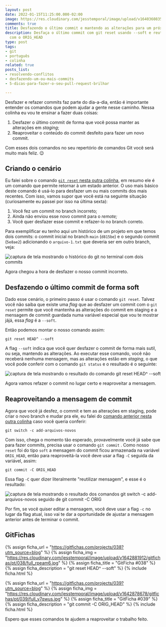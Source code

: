 ```yaml
---
layout: post
date: 2022-01-15T11:25:00.000-02:00
image: https://res.cloudinary.com/jesstemporal/image/upload/v1640360835/covers/colinha_igmf4s.png
comments: true
title: Desfazendo o último commit e mantendo as alterações para um próximo commit
description: Desfaça o último commit com git reset usando --soft e reutilize a mensagem
  com o ORIG_HEAD
type: post
tags:
- git
- português
- colinha
related: true
posts_list:
- resolvendo-conflitos
- desfazendo-um-ou-mais-commits
- 5-dicas-para-fazer-o-seu-pull-request-brilhar

---
```

Desfazer e refazer commits faz parte do dia-a-dia, então é importante entender os comandos que podem ajudar a gente nesse caminho. Nessa colinha eu vou te ensinar a fazer duas coisas:

1. Desfazer o último commit de forma que você possa manter as alterações em _staging_;
2. Reaproveitar o conteúdo do commit desfeito para fazer um novo commit.

Com esses dois comandos no seu repertório de comandos Git você será muito mais feliz. 😉

## Criando o cenário

Eu falei sobre o comando [`git reset` nesta outra colinha](https://jtemporal.com/desfazendo-um-ou-mais-commits), em resumo ele é um comando que permite retornar à um estado anterior. O uso mais básico deste comando é usá-lo para desfazer um ou mais commits dos mais recentes. Com isso, vamos supor que você está na seguinte situação (curiosamente eu passei por isso na última sexta):

1. Você fez um commit no branch incorreto;
2. Ainda não enviou esse novo commit para o _remote;_
3. Você quer desfazer esse commit e refazer-lo no branch correto.

Para exemplificar eu tenho aqui um histórico de um projeto em que temos dois commits: o commit inicial no branch `main` (`d815be`) e o segundo commit (`5e8ae2`) adicionando o `arquivo-1.txt` que deveria ser em outro branch, veja:

![captura de tela mostrando o histórico do git no terminal com dois commits](https://res.cloudinary.com/jesstemporal/image/upload/v1642213678/git-reset/git-reset-fig-8_vr3e1u.png)

Agora chegou a hora de desfazer o nosso commit incorreto.

## Desfazendo o último commit de forma soft

Dado esse cenário, o primeiro passo é usar o comando `git reset`. Talvez você não saiba que existe uma _flag_ que ao desfazer um commit com o `git reset` permite que você mantenha as alterações do commit em staging e a mensagem de commit guardada numa variável especial que vou te mostrar jájá, essa _flag_ é a `--soft`.

Então podemos montar o nosso comando assim:

```console
git reset HEAD^ --soft
```

A flag `--soft` indica que você quer desfazer o commit de forma mais sutil, ou seja, mantendo as alterações. Ao executar esse comando, você não receberá nenhuma mensagem, mas as alterações estão em _staging_, o que você pode conferir com o comando `git status`  e o resultado é o seguinte:

![captura de tela mostrando o resultado do comando git reset HEAD^ --soft](https://res.cloudinary.com/jesstemporal/image/upload/v1642213678/git-reset/git-reset-fig-9_xbmaen.png)

Agora vamos refazer o commit no lugar certo e reaproveitar a mensagem.

## Reaproveitando a mensagem de commit

Agora que você já desfez, o commit e tem as alterações em staging, pode criar o novo branch e mudar pra ele, eu falei do [comando anterior nesta outra colinha](https://jtemporal.com/criando-um-novo-branch-e-mudando-pra-ele-com-um-comando/) caso você queria conferir:

```console
git switch -c add-arquivos-novos
```

Com isso, chega o momento tão esperado, provavelmente você já sabe que para fazer commits, precisa usar o comando `git commit` . Como nosso `reset` foi do tipo `soft`  a mensagem do commit ficou armazenada na variável `ORIG_HEAD`, então para reaproveitá-la você deve usar a flag `-C` seguida da variável, assim:

```console
git commit -C ORIG_HEAD
```

Essa flag `-C`  quer dizer literalmente "reutilizar mensagem", e esse é o resultado:

![captura de tela mostrando o resultado dos comandos git switch -c add-arquivos-novos seguido de git commit -C ORIG](https://res.cloudinary.com/jesstemporal/image/upload/v1642213677/git-reset/git-reset-fig-10_zaqvse.png)

Por fim, se você quiser editar a mensagem, você deve usar a flag `-c` no lugar da flag atual, isso vai te dar a oportunidade de ajustar a mensagem anterior antes de terminar o commit.

## GitFichas

{% assign ficha_url = "https://gitfichas.com/projects/038?utm_source=blog" %}
{% assign ficha_img = "https://res.cloudinary.com/jesstemporal/image/upload/v1642881912/gitfichas/pt/038/full_rpeam6.jpg" %}
{% assign ficha_title = "GitFicha #038" %}
{% assign ficha_description = "git reset HEAD^ --soft" %}
{% include ficha.html %}

{% assign ficha_url = "https://gitfichas.com/projects/039?utm_source=blog" %}
{% assign ficha_img = "https://res.cloudinary.com/jesstemporal/image/upload/v1642878678/gitfichas/pt/039/full_y7qwus.jpg" %}
{% assign ficha_title = "GitFicha #039" %}
{% assign ficha_description = "git commit -C ORIG_HEAD" %}
{% include ficha.html %}

Espero que esses comandos te ajudem a reaproveitar o trabalho feito.
